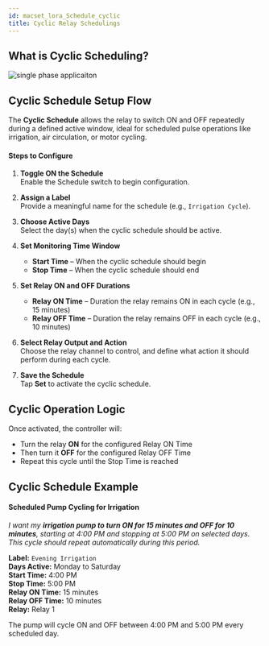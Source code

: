```yaml
---
id: macset_lora_Schedule_cyclic
title: Cyclic Relay Schedulings
---
```


## What is Cyclic Scheduling?

![single phase applicaiton](/img/controller/cyclic_scheduling_lora_controller.svg)

## Cyclic Schedule Setup Flow

The **Cyclic Schedule** allows the relay to switch ON and OFF repeatedly during a defined active window, ideal for scheduled pulse operations like irrigation, air circulation, or motor cycling.

#### Steps to Configure

1. **Toggle ON the Schedule**  
   Enable the Schedule switch to begin configuration.

2. **Assign a Label**  
   Provide a meaningful name for the schedule (e.g., `Irrigation Cycle`).

3. **Choose Active Days**  
   Select the day(s) when the cyclic schedule should be active.

4. **Set Monitoring Time Window**  
   - **Start Time** – When the cyclic schedule should begin  
   - **Stop Time** – When the cyclic schedule should end

5. **Set Relay ON and OFF Durations**  
   - **Relay ON Time** – Duration the relay remains ON in each cycle (e.g., 15 minutes)  
   - **Relay OFF Time** – Duration the relay remains OFF in each cycle (e.g., 10 minutes)

6. **Select Relay Output and Action**  
   Choose the relay channel to control, and define what action it should perform during each cycle.

7. **Save the Schedule**  
   Tap **Set** to activate the cyclic schedule.

## Cyclic Operation Logic

Once activated, the controller will:
- Turn the relay **ON** for the configured Relay ON Time
- Then turn it **OFF** for the configured Relay OFF Time
- Repeat this cycle until the Stop Time is reached

## Cyclic Schedule Example

#### Scheduled Pump Cycling for Irrigation

*I want my **irrigation pump to turn ON for 15 minutes and OFF for 10 minutes**, starting at 4:00 PM and stopping at 5:00 PM on selected days. This cycle should repeat automatically during this period.*

**Label:** `Evening Irrigation`  
**Days Active:** Monday to Saturday  
**Start Time:** 4:00 PM  
**Stop Time:** 5:00 PM  
**Relay ON Time:** 15 minutes  
**Relay OFF Time:** 10 minutes  
**Relay:** Relay 1

The pump will cycle ON and OFF between 4:00 PM and 5:00 PM every scheduled day.
